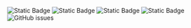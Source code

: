![Static Badge](https://img.shields.io/badge/blacklists-60-000000) ![Static Badge](https://img.shields.io/badge/blacklisted-2864483-cc0000) ![Static Badge](https://img.shields.io/badge/whitelisted-2250-00CC00) ![Static Badge](https://img.shields.io/badge/streaming_blacklist-28107-000000) ![GitHub issues](https://img.shields.io/github/issues/fabriziosalmi/blacklists)
